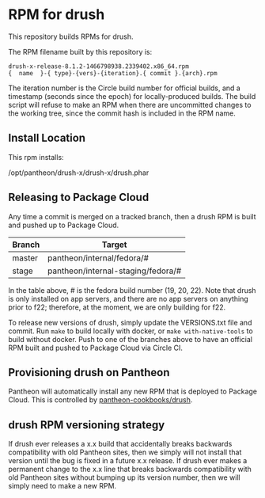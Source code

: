 # RPM for drush

This repository builds RPMs for drush.

The RPM filename built by this repository is:
```
drush-x-release-8.1.2-1466798938.2339402.x86_64.rpm
{  name  }-{ type}-{vers}-{iteration}.{ commit }.{arch}.rpm
```
The iteration number is the Circle build number for official builds, and a timestamp (seconds since the epoch) for locally-produced builds. The build script will refuse to make an RPM when there are uncommitted changes to the working tree, since the commit hash is included in the RPM name.

## Install Location

This rpm installs:

/opt/pantheon/drush-x/drush-x/drush.phar

## Releasing to Package Cloud

Any time a commit is merged on a tracked branch, then a drush RPM is built and pushed up to Package Cloud.

Branch       | Target
------------ | ---------------
master       | pantheon/internal/fedora/#
stage        | pantheon/internal-staging/fedora/#

In the table above, # is the fedora build number (19, 20, 22). Note that drush is only installed on app servers, and there are no app servers on anything prior to f22; therefore, at the moment, we are only building for f22.

To release new versions of drush, simply update the VERSIONS.txt file and commit. Run `make` to build locally with docker, or `make with-native-tools` to build without docker. Push to one of the branches above to have an official RPM built and pushed to Package Cloud via Circle CI.

## Provisioning drush on Pantheon

Pantheon will automatically install any new RPM that is deployed to Package Cloud. This is controlled by [pantheon-cookbooks/drush](https://github.com/pantheon-cookbooks/drush/blob/master/recipes/default.rb).

## drush RPM versioning strategy

If drush ever releases a x.x build that accidentally breaks backwards compatibility with old Pantheon sites, then we simply will not install that version until the bug is fixed in a future x.x release.  If drush ever makes a permanent change to the x.x line that breaks backwards compatibility with old Pantheon sites without bumping up its version number, then we will simply need to make a new RPM.
